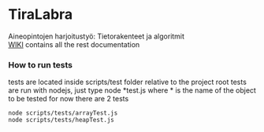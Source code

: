 TiraLabra
=========

Aineopintojen harjoitustyö: Tietorakenteet ja algoritmit   
[WIKI](https://github.com/maurish/TiraLabra/wiki) contains all the rest documentation
### How to run tests

tests are located inside scripts/test folder relative to the project root
tests are run with nodejs, just type node *test.js where * is the name of the object to be tested
for now there are 2 tests
```
node scripts/tests/arrayTest.js
node scripts/tests/heapTest.js
```
